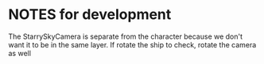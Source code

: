 # NOTES for development

The StarrySkyCamera is separate from the character because we don't want it to be in the same layer. If rotate the ship to check, rotate the camera as well
